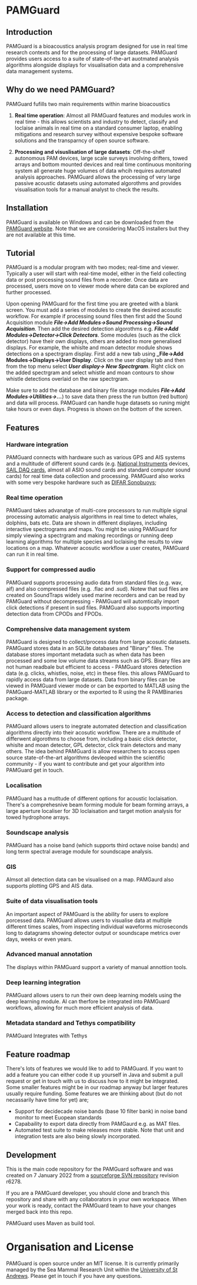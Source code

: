 # PAMGuard

## Introduction
PAMGuard is a bioacoustics analysis program designed for use in real time research contexts and for the processing of large datasets. PAMGuard provides users access to a suite of state-of-the-art auotmated analysis algorithms alongside displays for visualisation data and a comprehensive data management systems. 

## Why do we need PAMGuard?
PAMGuard fufills two main requirements within marine bioacoustics

1) **Real time operation**: Almost all PAMGuard features and modules work in real time - this allows scientists and industry to detect, classify and loclaise animals in real time on a standard consumer laptop, enabling mitigations and research survey without expensive bespoke software solutions and the transparncy of open source software.  

2) **Processing and visuslisation of large datasets**: Off-the-shelf autonomous PAM devices, large scale surveys involving drifters, towed arrays and bottom mounted devices and real time continuous monitoring system all generate huge volumes of data whcih requires automated analysis approaches. PAMGuard allows the processing of very large passive acoustic datasets using automated algorothms and provides visualisation tools for a manual analyst to check the results.

## Installation
PAMGuard is available on Windows and can be downloaded from the [PAMGuard website](www.pamguard.org). Note that we are considering MacOS installers but they are not available at this time. 

## Tutorial
PAMGuard is a modular program with two modes; real-time and viewer. Typically a user will start with real-time model, either in the field collecting data or post processing sound files from a recorder. Once data are processed, users move on to viewer mode where data can be explored and further processed. 

Upon opening PAMGuard for the first time you are greeted with a blank screen. You must add a series of modules to create the desired acosutic workflow. For example if processing sound files then first add the Sound Acquisition module **_File->Add Modules->Sound Processing->Sound Acquisition_**. Then add the desired detection algorothms e.g.  **_File->Add Modules->Detector->Click Detectors_**. Some modules (such as the click detector) have their own displays, others are added to more generalised displays. For example, the whislte and moan detector module shows detections on a spectrgram display. First add a new tab using  **_File->Add Modules->Displays->User Display**. Click on the user display tab and then from the top menu select **_User display-> New Spectrgram_**. Right click on the added spectrgram and select whistle and moan contours to show whistle detections overlaid on the raw spectrgram. 

Make sure to add the database and binary file storage modules **_File->Add Modules->Utilities->..._**) to save data then press the run button (red button) and data will process. PAMGuard can handle huge datasets so runing might take hours or even days. Progress is shown on the bottom of the screen. 

## Features
### Hardware integration
PAMGuard connects with hardware such as various GPS and AIS systems and a multitude of different sound cards (e.g. [National Instruments](www.ni.com) devices, [SAIL DAQ cards](www.smruconsulting.com/contact-us), almost all ASIO sound cards and standard computer sound cards) for real time data collection and processing. PAMGuard also works with some very bespoke hardware such as [DIFAR Sonobuoys]();

### Real time operation
PAMGuard takes advanatge of multi-core processors to run multiple signal processing automatic analysis algorithms in real time to detect whales, dolphins, bats etc. Data are shown in different displayes, including interactive spectrograms and maps. You might be using PAMGuard for simply viewing a spectrgram and making recordings or running deep learning algorithms for multiple species and loclaising the results to view locations on a map. Whatever acosutic workflow a user creates, PAMGuard can run it in real time. 

### Support for compressed audio
PAMGuard supports processing audio data from standard files (e.g. wav, aif) and also compressed files (e.g. .flac and .sud). Notew that sud files are created on SoundTraps widely used marine recorders and can be read by PAMGuard without decompressing - PAMGuard will automtically import click detections if present in sud files. PAMGuard also supports importing detection data from CPODs and FPODs. 

### Comprehensive data management system
PAMGuard is designed to collect/process data from large acosutic datasets. PAMGuard stores data in an SQLite databases and "Binary" files. The database stores important metadata such as when data has been processed and some low volume data streams such as GPS. Binary files are not human readbale but efficient to access - PAMGuard stores detection data (e.g. clicks, whistles, noise, etc) in these files. this allows PAMGuard to rapidly access data from large datasets. Data from binary files can be viewed in PAMGuard viewer mode or can be exported to MATLAB using the PAMGuard-MATLAB library or the exported to R using the R PAMBinaries package. 

### Access to detection and classification algorithms
PAMGuard allows users to inegrate automated detection and classification algorithms directly into their acosutic workflow. There are a multitude of differwent algorothms to choose from, including a basic click detector, whislte and moan detector, GPL detector, click train detectors and many others. The idea behind PAMGuard is allow researchers to access open source state-of-the-art algorithms devleoped within the scientific community - if you want to contribute and get your algorithm into PAMGuard get in touch. 

### Localisation
PAMGuard has a mutltude of different options for acoustic loclaisation. There's a comprehesnive beam forming module for beam forming arrays, a large aperture localiser for 3D loclaisation and target motion analysis for towed hydrophone arrays. 

### Soundscape analysis
PAMGuard has a noise band (which supports third octave noise bands) and long term spectral average module for soundscape analysis. 

### GIS
Almsot all detection data can be visualised on a map. PAMGaurd also supports plotting GPS and AIS data. 

### Suite of data visualisation tools
An important aspect of PAMGuard is the ability for users to explore porcessed data. PAMGuard allows users to visualise data at multiple different times scales, from inspecting individual waveforms microseconds long to datagrams showing detector output or soundscape metrics over days, weeks or even years.

### Advanced manual annotation
The displays within PAMGuard support a variety of manual annottion tools.

### Deep learning integration
PAMGuard allows users to run their own deep learning models using the deep learning module. AI can therfore be integrated into PAMGuard workflows, allowing for much more efficient analysis of data. 

### Metadata standard and Tethys compatibility
PAMGuard Integrates with Tethys

## Feature roadmap
There's lots of features we would like to add to PAMGuard. If you want to add a feature you can either code it up yourself in Java and submit a pull request or get in touch with us to discuss how to it might be integrated. Some smaller features might be in our roadmap anyway but larger features usually require funding. Some features we are thinking about (but do not necassarily have time for yet) are;

* Support for decidecade noise bands (base 10 filter bank) in noise band monitor to meet Euopean standards
* Capabaility to export data directly from PAMGaurd e.g. as MAT files.
* Automated test suite to make releases more stable. Note that unit and integration tests are also being slowly incorporated. 

## Development 
This is the main code repository for the PAMGuard software and was created on 7 January 2022 from a [sourceforge SVN repository](https://sourceforge.net/p/pamguard/svn/HEAD/tree/) revision r6278.

If you are a PAMGuard developer, you should clone and branch this repository and share with any collaborators in your own workspace. When your work is ready, contact the PAMGuard team to have your changes merged back into this repo.

PAMGuard uses Maven as build tool. 

# Organisation and License
PAMGuard is open source under an MIT license. It is currently primarily managed by the Sea Mammal Research Unit within the [University of St Andrews](https://www.st-andrews.ac.uk/). Please get in touch if you have any questions. 

